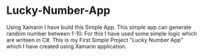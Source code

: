 # Lucky-Number-App

Using Xamarin I have build this Simple App.
This simple app can generate random number between 1-10.
For this I have used some simple logic which are writeen in C#.
This is my First Simple Project "Lucky Number App" which I have created using Xamarin application.
